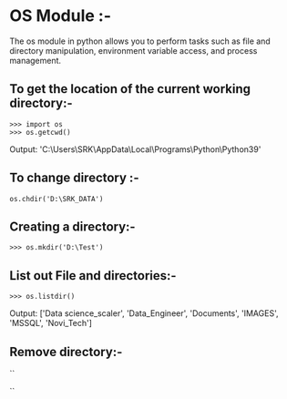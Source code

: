 # OS Module :-
The os module in python allows you to perform tasks such as file and directory manipulation, environment variable access, and process management.

## To get the location of the current working directory:-
```
>>> import os
>>> os.getcwd()
```
Output: 'C:\\Users\\SRK\\AppData\\Local\\Programs\\Python\\Python39'

## To change directory :-
```
os.chdir('D:\SRK_DATA')
```

## Creating a directory:-
```
>>> os.mkdir('D:\Test')
```

## List out File and directories:-
```
>>> os.listdir()
```
Output: ['Data science_scaler', 'Data_Engineer', 'Documents', 'IMAGES', 'MSSQL', 'Novi_Tech']

## Remove directory:-
``

``
